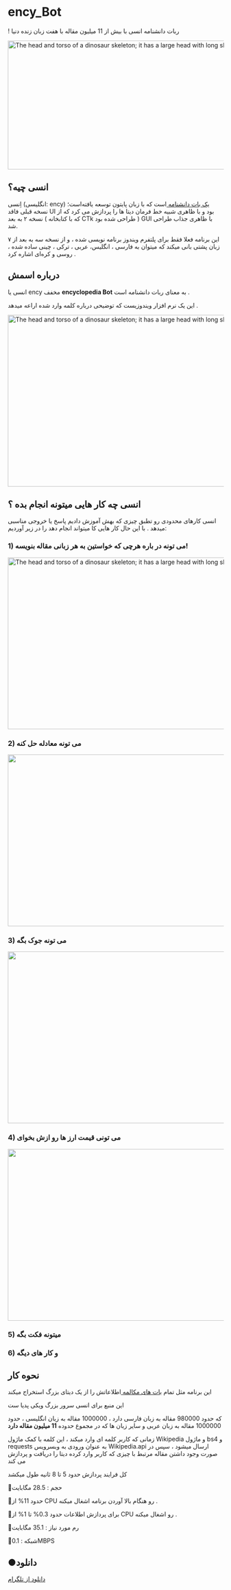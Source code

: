 # ency_Bot
! ربات دانشنامه انسی با بیش از 11 میلیون مقاله  با هفت زبان زنده دنیا

<div class="figure">
  <img src="https://www.uplooder.net/img/image/70/66e88cd42dcdda4e0d19631f3db03f98/Screenshot-(105).png"
       alt="The head and torso of a dinosaur skeleton;
            it has a large head with long sharp teeth"
       width="700"
       title = " چت بات انسی  " 
       height="300">

<h2>انسی چیه؟ </h2>
<p>اِنسی (انگلیسی: ency) <a href=https://fa.wikipedia.org/wiki/%D8%A8%D8%A7%D8%AA_%D9%85%DA%A9%D8%A7%D9%84%D9%85%D9%87>یک بات دانشنامه </a> است که با زبان پایتون  توسعه یافته‌است؛
نسخه قبلی  فاقد UI بود و با ظاهری شبیه خط فرمان دیتا ها را پردازش می کرد که از نسخه ۲ به بعد ( که با کتابخانه CTk طراحی شده بود ) GUI با ظاهری جذاب طراحی شد.

این برنامه فعلا فقط برای  پلتفرم ویندوز برنامه نویسی شده ، 
و از نسخه سه به بعد از ۷ زبان پشتی بانی میکند که میتوان به 
فارسی ، انگلیس،  عربی ، ترکی ، چینی ساده شده ، روسی و کره‌ای اشاره کرد .
</p>

<h2>درباره اسمش </h2>
<p> انسی یا ency مخفف <b>encyclopedia Bot</b> به معنای ربات دانشنامه است . </p>
<p> این یک نرم افزار ویندوزیست که توضیحی درباره کلمه وارد شده اراعه میدهد . </p>


<div class="figure">
  <img src="https://www.uplooder.net/img/image/60/8965c1240f5c8ec312af311a525bd509/Screenshot-(95).png"
       alt="The head and torso of a dinosaur skeleton;
            it has a large head with long sharp teeth"
       width="700"
       title = " چت بات انسی  " 
       height="400">

<h2>انسی چه کار هایی میتونه انجام بده ؟  </h2>

<p> انسی کارهای محدودی رو  تطبق چیزی که بهش آموزش دادیم پاسخ یا خروجی مناسبی میدهد . با این حال کار هایی کا میتواند انجام دهد را در زیر آوردیم: </p>

<h3> 1) می تونه در باره هرچی که خواستین به هر زبانی مقاله بنویسه! </h3>

<div class="figure">
  <img src="https://www.uplooder.net/img/image/30/f32fb0fd742400614b4a2b96d5f46854/Screenshot-(103).png"
       alt="The head and torso of a dinosaur skeleton;
            it has a large head with long sharp teeth"
       width="700"
       title = " چت بات انسی  " 
       height="400">



<h3> 2)   می تونه معادله حل کنه </h3>

<div class="figure">
  <img src="https://www.uplooder.net/img/image/88/c412595091002cc764222835ad796130/Screenshot-(104).png"
       alt=""
       width="700"
       title = " چت بات انسی  " 
       height="400">


<h3> 3) می تونه جوک بگه  </h3>

<div class="figure">
  <img src="https://www.uplooder.net/img/image/84/c81206a692e29f39f5387b03a639741d/Screenshot-(102).png"
       alt=""
       width="700"
       title = " چت بات انسی  " 
       height="400">


<h3> 4) می تونی قیمت ارز ها رو ازش بخوای  </h3>

<div class="figure">
  <img src="https://www.uplooder.net/img/image/35/3ca58b6ccf1aa0b60549e5d50f8e1dd4/Screenshot-(101).png"
       alt=""
       width="700"
       title = " چت بات انسی  " 
       height="400">

<h3> 5) میتونه فکت بگه  </h3>
<h3> 6) و کار های دیگه</h3>


<h2>نحوه کار</h2>
<p>این برنامه مثل تمام <a href=https://fa.wikipedia.org/wiki/%DA%86%D8%AA%E2%80%8C%D8%AC%DB%8C%E2%80%8C%D9%BE%DB%8C%E2%80%8C%D8%AA%DB%8C>بات های مکالمه </a> اطلاعاتش را از یک دیتای بزرگ استخراج میکند</a>  </p>
<p>این منبع برای انسی سرور بزرگ ویکی پدیا ست</p>
<p>که حدود 980000 مقاله به زبان فارسی دارد ، 1000000 مقاله به زبان انگلیسی ،  حدود 1000000 مقاله به زبان عربی و سایر زبان ها که  در مجموع حدوده <b>11 میلیون مقاله دارد</b></p>

<p>زمانی که کاربر کلمه ای وارد میکند ، این کلمه با کمک ماژول Wikipedia و ماژول bs4 و requests به عنوان ورودی به وبسرویس Wikipedia.api ارسال میشود ، سپس در صورت  وجود داشتن مقاله مرتبط با چیزی که کاربر وارد کرده دیتا را دریافت و پردازش می کند </p>
<p>کل فرایند پردازش حدود 5 تا 8 ثانیه طول میکشد</p>
<p>                         </p>

💾حجم : 28.5 مگابایت

🔋حدود 11% از CPU رو هنگام بالا آوردن برنامه اشغال میکنه . 

🔋برای پردازش اطلاعات حدود 0.3% تا 1% از CPU رو اشغال میکنه .

📀رم مورد نیاز : 35.1 مگابایت

 📶شبکه : 0.1MBPS

<h2>●دانلود</h2>
<a href="https://t.me/the_developerman/24"> دانلود از تلگرام </a>
